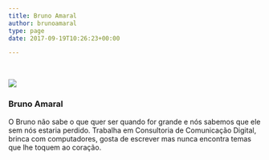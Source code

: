 ```yaml
---
title: Bruno Amaral
author: brunoamaral
type: page
date: 2017-09-19T10:26:23+00:00

---
```

&nbsp;

![][1]

### Bruno Amaral

O Bruno não sabe o que quer ser quando for grande e nós sabemos que ele sem nós estaria perdido. Trabalha em Consultoria de Comunicação Digital, brinca com computadores, gosta de escrever mas nunca encontra temas que lhe toquem ao coração.

&nbsp;

 [1]: https://static1.squarespace.com/static/57c16c70d1758e5dd827e72d/t/57d2a0ce15d5dba01a39250d/1473421520822/brunoamaral.jpg?format=original
